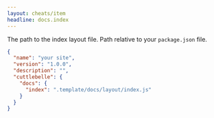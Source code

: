 ```yaml
---
layout: cheats/item
headline: docs.index
---
```


The path to the index layout file. Path relative to your `package.json` file.

```json
{
  "name": "your site",
  "version": "1.0.0",
  "description": "",
  "cuttlebelle": {
    "docs": {
      "index": ".template/docs/layout/index.js"
    }
  }
}
```
